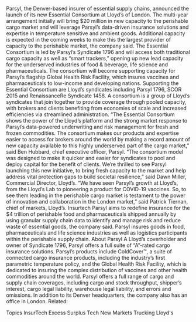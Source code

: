 Parsyl, the Denver-based insurer of essential supply chains, announced the launch of its new Essential Consortium at Lloyd’s of London.
The multi-year arrangement initially will bring $20 million in new capacity to the perishable cargo market and will leverage Parsyl’s data-driven insurance solutions and expertise in temperature sensitive and ambient goods.
Additional capacity is expected in the coming weeks to make this the largest provider of capacity to the perishable market, the company said.
The Essential Consortium is led by Parsyl’s Syndicate 1796 and will access both traditional cargo capacity as well as “smart trackers,” opening up new lead capacity for the underserved industries of food & beverage, life science and pharmaceuticals.
The consortium will become supporting capacity for Parsyl’s flagship Global Health Risk Facility, which insures vaccines and pharmaceuticals to low-income and developing nations.
Supporting the Essential Consortium are Lloyd’s syndicates including Parsyl 1796, SCOR 2015 and RenaissanceRe Syndicate 1458.
A consortium is a group of Lloyd’s syndicates that join together to provide coverage through pooled capacity, with brokers and clients benefiting from economies of scale and increased efficiencies via streamlined administration.
“The Essential Consortium shows the power of the Lloyd’s platform and the strong market response to Parsyl’s data-powered underwriting and risk management for fresh and frozen commodities. The consortium makes our products and expertise easier to access for brokers around the world by making a record amount of new capacity available to this highly underserved part of the cargo market,” said Ben Hubbard, chief executive officer, Parsyl.
“The consortium model was designed to make it quicker and easier for syndicates to pool and deploy capital for the benefit of clients. We’re thrilled to see Parsyl launching this new initiative, to bring fresh capacity to the market and help address vital protection gaps to build societal resilience,” said Dawn Miller, Commercial Director, Lloyd’s.
“We have seen Parsyl’s growth at Lloyd’s, from the Lloyd’s Lab to pioneering a product for COVID-19 vaccines. So, to see them leading in the perishable cargo market is testament to the power of innovation and collaboration in the London market,” said Patrick Tiernan, chief of markets, Lloyd’s.
Insurtech Parsyl aims to redefine insurance for the $4 trillion of perishable food and pharmaceuticals shipped annually by using granular supply chain data to identify and manage risk and reduce waste of essential goods, the company said.
Parsyl insures goods in food, pharmaceuticals and life science industries as well as logistics participants within the perishable supply chain.
About Parsyl
A Lloyd’s coverholder and owner of Syndicate 1796, Parsyl offers a full suite of “A”-rated cargo insurance solutions. Parsyl’s products include ColdCover™, a suite of connected cargo insurance products, including the industry’s first parametric temperature policy, and the Global Health Risk Facility, which is dedicated to insuring the complex distribution of vaccines and other health commodities around the world. Parsyl offers a full range of cargo and supply chain coverages, including cargo and stock throughput, shipper’s interest, cargo legal liability, warehouse legal liability, and errors and omissions. In addition to its Denver headquarters, the company also has an office in London.
Related:

Topics
InsurTech
Excess Surplus
Tech
New Markets
Trucking
Lloyd's
